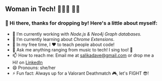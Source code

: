## Woman in Tech! 👩🏻‍💻 💪🏻
### 👋 Hi there, thanks for dropping by! Here's a little about myself:

- 🔭 I’m currently working with *Node.js & Neo4j Graph databases.*
- 🌱 I’m currently learning about *Chrome Extensions*.
- 🎈 In my free time, I ❤ to teach people about code!
- 💬 Ask me anything ranging from music to tech! I sing too! 🎤
- 📫 How to reach me: Email me at [salikadave@gmail.com](salikadave@gmail.com) or drop me a Hi! on [LinkedIn](www.linkedin.com/in/salikadave)
- 😄 Pronouns: she/her
- ⚡ Fun fact: Always up for a Valorant Deathmatch 🎮, let's FIGHT 😎! 

<!--
**salikadave/salikadave** is a ✨ _special_ ✨ repository because its `README.md` (this file) appears on your GitHub profile.

Here are some ideas to get you started:

- 🔭 I’m currently working on ...
- 🌱 I’m currently learning ...
- 👯 I’m looking to collaborate on ...
- 🤔 I’m looking for help with ...
- 💬 Ask me about ...
- 📫 How to reach me: ...
- 😄 Pronouns: ...
- ⚡ Fun fact: ...
-->

